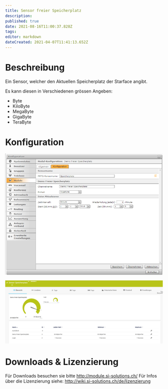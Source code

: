 ```yaml
---
title: Sensor freier Speicherplatz
description: 
published: true
date: 2021-08-16T11:00:37.828Z
tags: 
editor: markdown
dateCreated: 2021-04-07T11:41:13.652Z
---
```


# Beschreibung
Ein Sensor, welcher den Aktuellen Speicherplatz der Starface angibt.

Es kann diesen in Verschiedenen grössen Angeben:

* Byte
* KiloByte
* MegaByte
* GigaByte
* TeraByte
# Konfiguration
![Diskspace](/uploads/prtg/diskspace.png "Diskspace")

![Diskspacesensor](/uploads/prtg/diskspacesensor.png "Diskspacesensor")
# Downloads & Lizenzierung
Für Downloads besuchen sie bitte http://module.si-solutions.ch/
Für Infos über die Lizenzierung siehe: http://wiki.si-solutions.ch/de/lizenzierung
